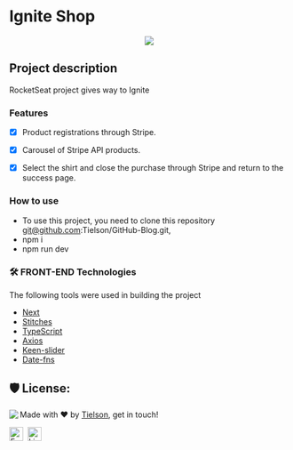 # Ignite Shop

  <p align="center"><img src="https://i.imgur.com/Y46ObVS.png"></p>


## Project description

<p>RocketSeat project gives way to Ignite</p>


### Features

- [x] Product registrations through Stripe.
- [x] Carousel of Stripe API products.
- [x] Select the shirt and close the purchase through Stripe and return to the success page.


### How to use

- To use this project, you need to clone this repository git@github.com:Tielson/GitHub-Blog.git,
- npm i
- npm run dev

### 🛠 FRONT-END Technologies

The following tools were used in building the project

- [Next](https://nextjs.org/)
- [Stitches](https://stitches.dev/)
- [TypeScript](https://www.typescriptlang.org/)
- [Axios](https://axios-http.com/ptbr/docs/intro)
- [Keen-slider](https://keen-slider.io/)
- [Date-fns](https://date-fns.org/)

<h2>🛡️ License:</h2>

<img align="left" src="https://avatars.githubusercontent.com/Tielson?size=100">

Made with ❤️ by [Tielson](https://github.com/Tielson), get in touch!

<a href="mailto:filipe_thielsom@hotmail.com" target="_blank"><img src="https://img.shields.io/badge/Email-D14836?style=flat&logo=gmail&logoColor=white" alt= "Email Badge" height="25"></a>&nbsp;
<a href="https://www.linkedin.com/in/filipe-tielson-developer/" target="_blank"><img src="https://img.shields.io/badge/Linkedin-0077B5 ?style=flat&logo=linkedin&logoColor=white" alt="LinkedIn Badge" height="25"></a>&nbsp;

<br clear="left"/>
